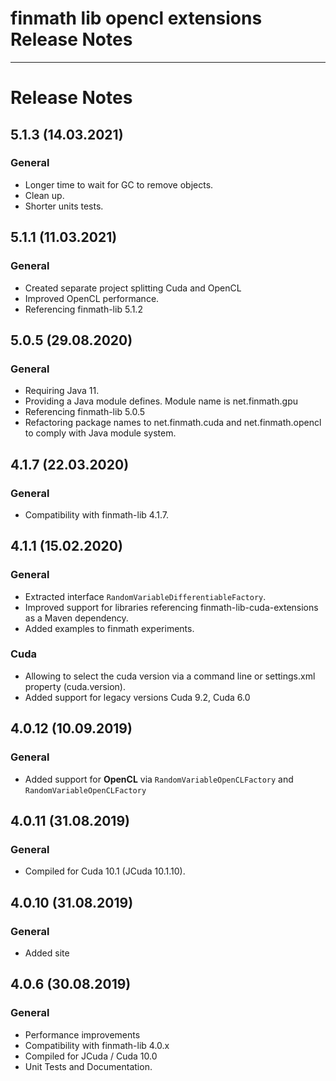 finmath lib opencl extensions Release Notes
==========

****************************************

# Release Notes


## 5.1.3 (14.03.2021)

### General

 - Longer time to wait for GC to remove objects.
 - Clean up.
 - Shorter units tests.
 

## 5.1.1 (11.03.2021)

### General

 - Created separate project splitting Cuda and OpenCL
 - Improved OpenCL performance.
 - Referencing finmath-lib 5.1.2
 

## 5.0.5 (29.08.2020)

### General

 - Requiring Java 11.
 - Providing a Java module defines. Module name is net.finmath.gpu
 - Referencing finmath-lib 5.0.5
 - Refactoring package names to net.finmath.cuda and net.finmath.opencl to comply with Java module system.
 

## 4.1.7 (22.03.2020)

### General

- Compatibility with finmath-lib 4.1.7.


## 4.1.1 (15.02.2020)

### General

- Extracted interface `RandomVariableDifferentiableFactory`.
- Improved support for libraries referencing finmath-lib-cuda-extensions as a Maven dependency. 
- Added examples to finmath experiments.


### Cuda

- Allowing to select the cuda version via a command line or settings.xml property (cuda.version).
- Added support for legacy versions Cuda 9.2, Cuda 6.0



## 4.0.12 (10.09.2019)

### General

- Added support for **OpenCL** via `RandomVariableOpenCLFactory` and `RandomVariableOpenCLFactory`


## 4.0.11 (31.08.2019)

### General

- Compiled for Cuda 10.1 (JCuda 10.1.10).


## 4.0.10 (31.08.2019)

### General

- Added site


## 4.0.6 (30.08.2019)

### General

- Performance improvements
- Compatibility with finmath-lib 4.0.x
- Compiled for JCuda / Cuda 10.0
- Unit Tests and Documentation.
